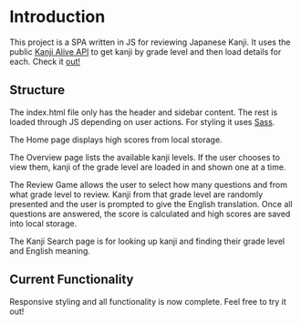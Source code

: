 # Introduction #

This project is a SPA written in JS for reviewing Japanese Kanji. It uses the public [Kanji Alive API](https://app.kanjialive.com/api/docs) to get kanji by grade level and then load details for each. Check it [out!](https://jessicakarpovich.github.io/wd5/)

## Structure ##

The index.html file only has the header and sidebar content. The rest is loaded through JS depending on user actions. For styling it uses [Sass](http://sass-lang.com/).

The Home page displays high scores from local storage. 

The Overview page lists the available kanji levels. If the user chooses to view them, kanji of the grade level are loaded in and shown one at a time. 

The Review Game allows the user to select how many questions and from what grade level to review. Kanji from that grade level are randomly presented and the user is prompted to give the English translation. Once all questions are answered, the score is calculated and high scores are saved into local storage.

The Kanji Search page is for looking up kanji and finding their grade level and English meaning.

## Current Functionality ##

Responsive styling and all functionality is now complete. Feel free to try it out!